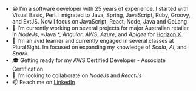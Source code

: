 - 😀  I'm a software developer with 25 years of experience. I started with Visual Basic, Perl. I
 migrated to Java, Spring, JavaScript, Ruby, Groovy, and ExtJS. Now I focus on JavaScript, React, Node, Java and GoLang. 
- 🔭  I’m currently working on several projects for major Australian retailer in *NodeJs*, *Java
*, *Angular*, *AWS*, *Azure*, and *Apigee* for [Horizon X](https://horizonx.com.au/).
- 🌱  I’m an avid learner and currently engaged in several classes at PluralSight. Im focused on
 expanding my knowledge of *Scala*, *AI*, and *Spark*.
- 🎓  Getting ready for my AWS Certified Developer - Associate Certification 
- 👯  I’m looking to collaborate on *NodeJs* and *ReactJs*
- 📫  Reach me on [LinkedIn](https://www.linkedin.com/in/philipsenger/)

<!--START_SECTION:endorsements-->
<!--END_SECTION:endorsements-->
